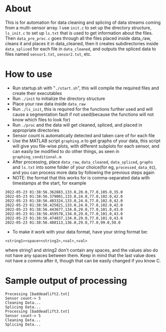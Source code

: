 # About

This is for automation for data cleaning and splicing of data streams coming from a multi-sensor array. I use `init.c` to set up the directory structure, `ls_init.c` to set up `ls.txt` that is used to get information about the files. Then `data_pre_proc.c` goes through all the files placed inside data_raw, cleans it and places it in data_cleaned, then it creates subdirectories inside `data_spliced` for each file in `data_cleaned`, and outputs the spliced data to files named `sensor1.txt`, `sensor2.txt`, etc.


# How to use

- Run startup.sh with "`./start.sh`", this will compile the required files and create their executables
- Run `./init` to initialize the directory structure
- Place your raw data inside `data_raw`
- Run `./ls_init`, this is required for the functions further used and will cause a segmentation fault if not used(because the functions will not know which files to look for)
- Run `./proc` and the data will get cleaned, spliced, and placed in appropriate directories
- Sensor count is automatically detected and taken care of for each file
- Use the MATLAB script `graphing.m` to get graphs of your data, this script will give you file-wise plots, with different subplots for each sensor, and can easily be modified to do other things, as seen in `graphing_conditional.m`
- After processing, place `data_raw`, `data_cleaned`, `data_spliced`, `graphs` and `ls.txt` into some folder of your choice(for eg, `processed_data_01`), and you can process more data by following the previous steps again
- NOTE: the format that this works for is comma-separated data with timestamps at the start, for example
```
2022-05-23 01:38:56.362883,133.0,20.0,77.0,105.0,35.0
2022-05-23 01:38:56.379001,133.0,24.0,77.0,102.0,42.0
2022-05-23 01:38:56.403324,133.0,24.0,77.0,102.0,42.0
2022-05-23 01:38:56.425821,133.0,24.0,77.0,102.0,42.0
2022-05-23 01:38:56.443677,134.0,29.0,77.0,101.0,43.0
2022-05-23 01:38:56.459578,134.0,29.0,77.0,101.0,43.0
2022-05-23 01:38:56.474837,134.0,29.0,77.0,101.0,43.0
2022-05-23 01:38:56.488113,136.0,29.0,77.0,99.0,50.0
```
- To make it work with your data format, have your string format be:
```
<string1><space><string2>,<val>,<val>
```
where string1 and string2 don't contain any spaces, and the values also do not have any spaces between them. Keep in mind that the last value does not have a comma after it, though that can be easily changed if you know C.

# Sample output of processing

```
Processing [baddeadlift2.txt]
Sensor count-> 5
Cleaning Data...
Splicing Data...
Processing [baddeadlift3.txt]
Sensor count-> 5
Cleaning Data...
Splicing Data...
```

